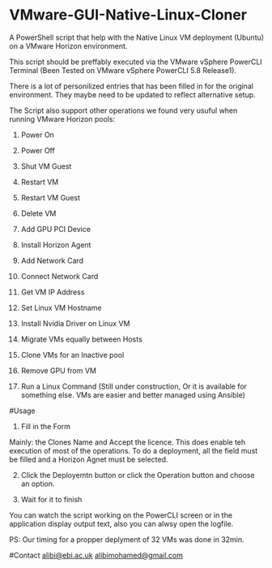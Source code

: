 # VMware-GUI-Native-Linux-Cloner
A PowerShell script that help with the Native Linux VM deployment (Ubuntu) on a VMware Horizon environment.

This script should be preffably executed via the VMware vSphere PowerCLI Terminal (Been Tested on VMware vSphere PowerCLI 5.8 Release1).

There is a lot of personilized entries that has been filled in for the original environment. They maybe need to be updated to reflect alternative setup.

The Script also support other operations we found very usuful when running VMware Horizon pools:

1) Power On

2) Power Off

3) Shut VM Guest

4) Restart VM

5) Restart VM Guest

6) Delete VM

7) Add GPU PCI Device

8) Install Horizon Agent

9) Add Network Card

10) Connect Network Card

11) Get VM IP Address

12) Set Linux VM Hostname

13) Install Nvidia Driver on Linux VM

14) Migrate VMs equally between Hosts

15) Clone VMs for an Inactive pool

16) Remove GPU from VM

17) Run a Linux Command (Still under construction, Or it is available for something else. VMs are easier and better managed using Ansible)

#Usage

1) Fill in the Form 

Mainly: the Clones Name and Accept the licence. This does enable teh execution of most of the operations. To do a deployment, all the field must be filled and a Horizon Agnet must be selected.

2) Click the Deployemtn button or click the Operation button and choose an option.

3) Wait for it to finish

You can watch the script working on the PowerCLI screen or in the application display output text, also you can alwsy open the logfile. 

PS: Our timing for a propper deplyment of 32 VMs was done in 32min.

#Contact
alibi@ebi.ac.uk
alibimohamed@gmail.com

